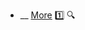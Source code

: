 * __ [More](./architecture/architecturalStyles/more) :one: <trigger for="pop:architecturalStyles-more-preview">:mag:</trigger>

<popover id="pop:architecturalStyles-more-preview" title=":mag: More" placement="right">
  <div slot="content">
    <include src=".\preview.md" />
  </div>
</popover>
